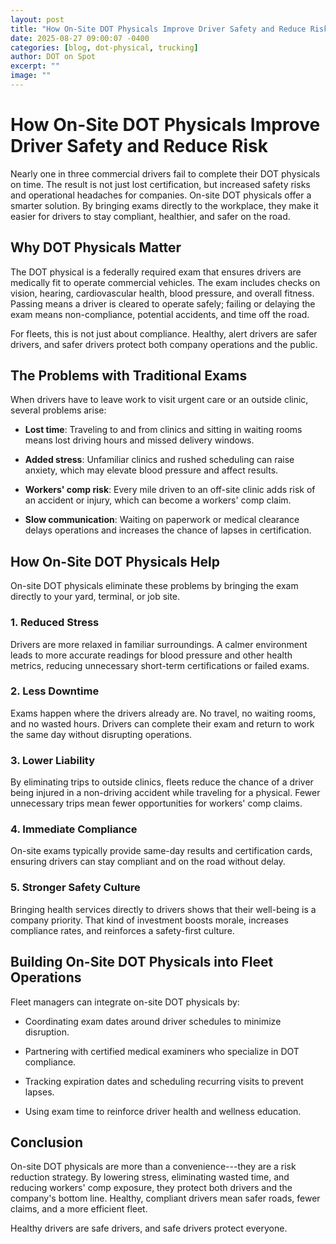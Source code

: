 ```yaml
---
layout: post
title: "How On-Site DOT Physicals Improve Driver Safety and Reduce Risk"
date: 2025-08-27 09:00:07 -0400
categories: [blog, dot-physical, trucking]
author: DOT on Spot
excerpt: ""
image: ""
---
```


# **How On-Site DOT Physicals Improve Driver Safety and Reduce Risk**

Nearly one in three commercial drivers fail to complete their DOT physicals on time. The result is not just lost certification, but increased safety risks and operational headaches for companies. On-site DOT physicals offer a smarter solution. By bringing exams directly to the workplace, they make it easier for drivers to stay compliant, healthier, and safer on the road.

## **Why DOT Physicals Matter**

The DOT physical is a federally required exam that ensures drivers are medically fit to operate commercial vehicles. The exam includes checks on vision, hearing, cardiovascular health, blood pressure, and overall fitness. Passing means a driver is cleared to operate safely; failing or delaying the exam means non-compliance, potential accidents, and time off the road.

For fleets, this is not just about compliance. Healthy, alert drivers are safer drivers, and safer drivers protect both company operations and the public.

## **The Problems with Traditional Exams**

When drivers have to leave work to visit urgent care or an outside clinic, several problems arise:

-   **Lost time**: Traveling to and from clinics and sitting in waiting rooms means lost driving hours and missed delivery windows.

-   **Added stress**: Unfamiliar clinics and rushed scheduling can raise anxiety, which may elevate blood pressure and affect results.

-   **Workers' comp risk**: Every mile driven to an off-site clinic adds risk of an accident or injury, which can become a workers' comp claim.

-   **Slow communication**: Waiting on paperwork or medical clearance delays operations and increases the chance of lapses in certification.

## **How On-Site DOT Physicals Help**

On-site DOT physicals eliminate these problems by bringing the exam directly to your yard, terminal, or job site.

### **1. Reduced Stress**

Drivers are more relaxed in familiar surroundings. A calmer environment leads to more accurate readings for blood pressure and other health metrics, reducing unnecessary short-term certifications or failed exams.

### **2. Less Downtime**

Exams happen where the drivers already are. No travel, no waiting rooms, and no wasted hours. Drivers can complete their exam and return to work the same day without disrupting operations.

### **3. Lower Liability**

By eliminating trips to outside clinics, fleets reduce the chance of a driver being injured in a non-driving accident while traveling for a physical. Fewer unnecessary trips mean fewer opportunities for workers' comp claims.

### **4. Immediate Compliance**

On-site exams typically provide same-day results and certification cards, ensuring drivers can stay compliant and on the road without delay.

### **5. Stronger Safety Culture**

Bringing health services directly to drivers shows that their well-being is a company priority. That kind of investment boosts morale, increases compliance rates, and reinforces a safety-first culture.

## **Building On-Site DOT Physicals into Fleet Operations**

Fleet managers can integrate on-site DOT physicals by:

-   Coordinating exam dates around driver schedules to minimize disruption.

-   Partnering with certified medical examiners who specialize in DOT compliance.

-   Tracking expiration dates and scheduling recurring visits to prevent lapses.

-   Using exam time to reinforce driver health and wellness education.

## **Conclusion**

On-site DOT physicals are more than a convenience---they are a risk reduction strategy. By lowering stress, eliminating wasted time, and reducing workers' comp exposure, they protect both drivers and the company's bottom line. Healthy, compliant drivers mean safer roads, fewer claims, and a more efficient fleet.

Healthy drivers are safe drivers, and safe drivers protect everyone.
